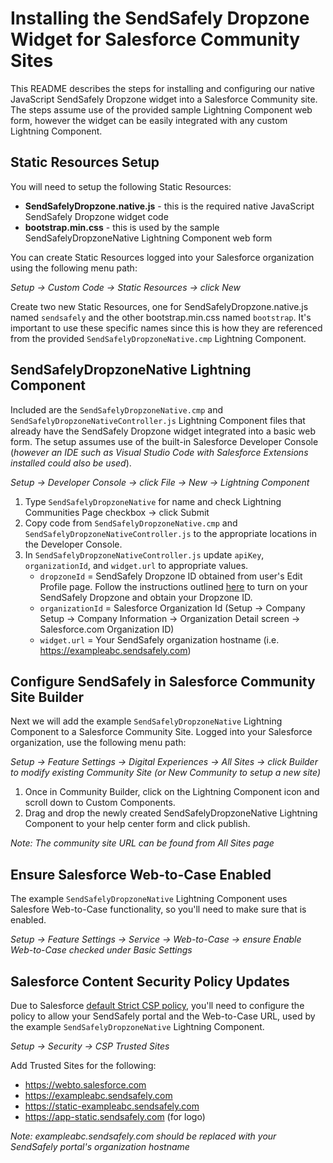 # Installing the SendSafely Dropzone Widget for Salesforce Community Sites

This README describes the steps for installing and configuring our native JavaScript SendSafely Dropzone widget into a Salesforce Community site. The steps assume use of the provided sample Lightning Component web form, however the widget can be easily integrated with any custom Lightning Component.

## Static Resources Setup
You will need to setup the following Static Resources:

- **SendSafelyDropzone.native.js** - this is the required native JavaScript SendSafely Dropzone widget code
- **bootstrap.min.css** - this is used by the sample SendSafelyDropzoneNative Lightning Component web form

You can create Static Resources logged into your Salesforce organization using the following menu path:
 
 *Setup -> Custom Code -> Static Resources -> click New*

Create two new Static Resources, one for SendSafelyDropzone.native.js named `sendsafely` and the other bootstrap.min.css named `bootstrap`. It's important to use these specific names since this is how they are referenced from the provided `SendSafelyDropzoneNative.cmp` Lightning Component.

## SendSafelyDropzoneNative Lightning Component
Included are the `SendSafelyDropzoneNative.cmp` and `SendSafelyDropzoneNativeController.js` Lightning Component files that already have the SendSafely Dropzone widget integrated into a basic web form. The setup assumes use of the built-in Salesforce Developer Console (*however an IDE such as Visual Studio Code with Salesforce Extensions installed could also be used*). 

*Setup -> Developer Console -> click File ->  New -> Lightning Component*

1) Type `SendSafelyDropzoneNative` for name and check Lightning Communities Page checkbox -> click Submit 
2) Copy code from `SendSafelyDropzoneNative.cmp` and `SendSafelyDropzoneNativeController.js` to the appropriate locations in the Developer Console. 
3) In `SendSafelyDropzoneNativeController.js` update `apiKey`, `organizationId`, and `widget.url` to appropriate values.
   - `dropzoneId` = SendSafely Dropzone ID obtained from user's Edit Profile page. Follow the instructions outlined [here](https://sendsafely.zendesk.com/hc/en-us/articles/360004713432-Hosted-Dropzone-Set-Up%C2%A0) to turn on your SendSafely Dropzone and obtain your Dropzone ID.
   - `organizationId` = Salesforce Organization Id (Setup -> Company Setup -> Company Information -> Organization Detail screen -> Salesforce.com Organization ID)
   - `widget.url` = Your SendSafely organization hostname (i.e. https://exampleabc.sendsafely.com)

## Configure SendSafely in Salesforce Community Site Builder
Next we will add the example `SendSafelyDropzoneNative` Lightning Component to a Salesforce Community Site. Logged into your Salesforce organization, use the following menu path:

*Setup -> Feature Settings -> Digital Experiences -> All Sites -> click Builder to modify existing Community Site (*or New Community to setup a new site*)*

1) Once in Community Builder, click on the Lightning Component icon and scroll down to Custom Components. 
2) Drag and drop the newly created SendSafelyDropzoneNative Lightning Component to your help center form and click publish. 

*Note: The community site URL can be found from All Sites page*

## Ensure Salesforce Web-to-Case Enabled
The example `SendSafelyDropzoneNative` Lightning Component uses Salesfore Web-to-Case functionality, so you'll need to make sure that is enabled.

*Setup -> Feature Settings -> Service -> Web-to-Case -> ensure Enable Web-to-Case checked under Basic Settings*

## Salesforce Content Security Policy Updates
Due to Salesforce [default Strict CSP policy](https://help.salesforce.com/articleView?id=sf.networks_security_csp_overview.htm&type=5), you'll need to configure the policy to allow your SendSafely portal and the Web-to-Case URL, used by the example `SendSafelyDropzoneNative` Lightning Component.

*Setup -> Security -> CSP Trusted Sites*

Add Trusted Sites for the following: 

- https://webto.salesforce.com
- https://exampleabc.sendsafely.com
- https://static-exampleabc.sendsafely.com
- https://app-static.sendsafely.com (for logo)

*Note: exampleabc.sendsafely.com should be replaced with your SendSafely portal's organization hostname*